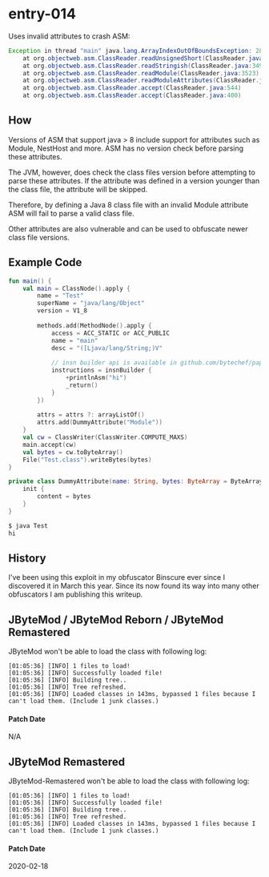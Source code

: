 # entry-014

Uses invalid attributes to crash ASM:
```Java
Exception in thread "main" java.lang.ArrayIndexOutOfBoundsException: 284
	at org.objectweb.asm.ClassReader.readUnsignedShort(ClassReader.java:3363)
	at org.objectweb.asm.ClassReader.readStringish(ClassReader.java:3493)
	at org.objectweb.asm.ClassReader.readModule(ClassReader.java:3523)
	at org.objectweb.asm.ClassReader.readModuleAttributes(ClassReader.java:720)
	at org.objectweb.asm.ClassReader.accept(ClassReader.java:544)
	at org.objectweb.asm.ClassReader.accept(ClassReader.java:400)
```

## How
Versions of ASM that support java > 8 include support for attributes such as Module, NestHost and more. 
ASM has no version check before parsing these attributes.

The JVM, however, does check the class files version before attempting to parse these attributes.
If the attribute was defined in a version younger than the class file, the attribute will be skipped.

Therefore, by defining a Java 8 class file with an invalid Module attribute ASM will fail to parse a valid class file.

Other attributes are also vulnerable and can be used to obfuscate newer class file versions.

## Example Code
```Kotlin
fun main() {
	val main = ClassNode().apply {
		name = "Test"
		superName = "java/lang/Object"
		version = V1_8
		
		methods.add(MethodNode().apply {
			access = ACC_STATIC or ACC_PUBLIC
			name = "main"
			desc = "([Ljava/lang/String;)V"
			
			// insn builder api is available in github.com/bytechef/paperbin sources
			instructions = insnBuilder {
				+printlnAsm("hi")
				_return()
			}
		})
		
		attrs = attrs ?: arrayListOf()
		attrs.add(DummyAttribute("Module"))
	}
	val cw = ClassWriter(ClassWriter.COMPUTE_MAXS)
	main.accept(cw)
	val bytes = cw.toByteArray()
	File("Test.class").writeBytes(bytes)
}

private class DummyAttribute(name: String, bytes: ByteArray = ByteArray(Random.nextInt(2))): Attribute(name) {
	init {
		content = bytes
	}
}
```
```Bash
$ java Test
hi
```

## History
I've been using this exploit in my obfuscator Binscure ever since I discovered it in March this year. Since its now found its way into many other obfuscators I am publishing this writeup.

## JByteMod / JByteMod Reborn / JByteMod Remastered
JByteMod won't be able to load the class with following log: 

```
[01:05:36] [INFO] 1 files to load!
[01:05:36] [INFO] Successfully loaded file!
[01:05:36] [INFO] Building tree..
[01:05:36] [INFO] Tree refreshed.
[01:05:36] [INFO] Loaded classes in 143ms, bypassed 1 files because I can't load them. (Include 1 junk classes.)
```

#### Patch Date
N/A

##  JByteMod Remastered
JByteMod-Remastered won't be able to load the class with following log: 

```
[01:05:36] [INFO] 1 files to load!
[01:05:36] [INFO] Successfully loaded file!
[01:05:36] [INFO] Building tree..
[01:05:36] [INFO] Tree refreshed.
[01:05:36] [INFO] Loaded classes in 143ms, bypassed 1 files because I can't load them. (Include 1 junk classes.)
```

#### Patch Date
2020-02-18
